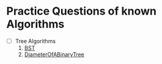 # Practice Questions of known Algorithms
- [ ] Tree Algorithms
    1. [BST](https://www.geeksforgeeks.org/binary-search-tree-set-1-search-and-insertion/)
    1. [DiameterOfABinaryTree](https://www.geeksforgeeks.org/diameter-of-a-binary-tree/)